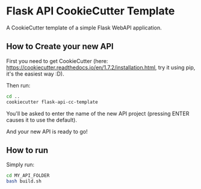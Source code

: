 # Flask API CookieCutter Template
A CookieCutter template of a simple Flask WebAPI application.

## How to Create your new API

First you need to get CookieCutter (here: https://cookiecutter.readthedocs.io/en/1.7.2/installation.html, try it using pip, it's the easiest way :D).

Then run:
```bash
cd ..
cookiecutter flask-api-cc-template
```

You'll be asked to enter the name of the new API project (pressing ENTER causes it to use the default).

And your new API is ready to go!

## How to run

Simply run:

```bash
cd MY_API_FOLDER
bash build.sh
```
